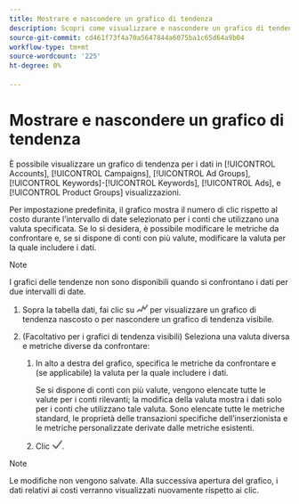 ```yaml
---
title: Mostrare e nascondere un grafico di tendenza
description: Scopri come visualizzare e nascondere un grafico di tendenza per i dati in alcune visualizzazioni di gestione delle campagne.
source-git-commit: cd461f73f4a70a5647844a6075ba1c65d64a9b04
workflow-type: tm+mt
source-wordcount: '225'
ht-degree: 0%

---
```


# Mostrare e nascondere un grafico di tendenza

È possibile visualizzare un grafico di tendenza per i dati in [!UICONTROL Accounts], [!UICONTROL Campaigns], [!UICONTROL Ad Groups], [!UICONTROL Keywords]-[!UICONTROL Keywords], [!UICONTROL Ads], e [!UICONTROL Product Groups] visualizzazioni.

Per impostazione predefinita, il grafico mostra il numero di clic rispetto al costo durante l’intervallo di date selezionato per i conti che utilizzano una valuta specificata. Se lo si desidera, è possibile modificare le metriche da confrontare e, se si dispone di conti con più valute, modificare la valuta per la quale includere i dati.

>[!NOTE]
>
>I grafici delle tendenze non sono disponibili quando si confrontano i dati per due intervalli di date.

1. Sopra la tabella dati, fai clic su ![Grafici](/help/search-social-commerce/assets/trend-chart.png "Grafici") per visualizzare un grafico di tendenza nascosto o per nascondere un grafico di tendenza visibile.

1. (Facoltativo per i grafici di tendenza visibili) Seleziona una valuta diversa e metriche diverse da confrontare:

   1. In alto a destra del grafico, specifica le metriche da confrontare e (se applicabile) la valuta per la quale includere i dati.

      Se si dispone di conti con più valute, vengono elencate tutte le valute per i conti rilevanti; la modifica della valuta mostra i dati solo per i conti che utilizzano tale valuta. Sono elencate tutte le metriche standard, le proprietà delle transazioni specifiche dell’inserzionista e le metriche personalizzate derivate dalle metriche esistenti.

   1. Clic ![Salva](/help/search-social-commerce/assets/save-checkmark.png "Salva").

>[!NOTE]
>
>Le modifiche non vengono salvate. Alla successiva apertura del grafico, i dati relativi ai costi verranno visualizzati nuovamente rispetto ai clic.
